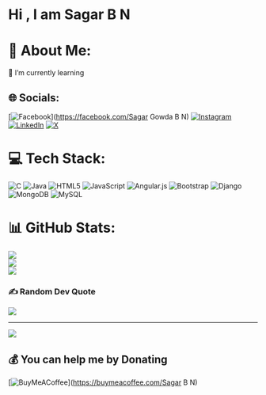 # Hi , I am  Sagar B N
# 💫 About Me:
🌱 I’m currently learning


## 🌐 Socials:
[![Facebook](https://img.shields.io/badge/Facebook-%231877F2.svg?logo=Facebook&logoColor=white)](https://facebook.com/Sagar Gowda B N) [![Instagram](https://img.shields.io/badge/Instagram-%23E4405F.svg?logo=Instagram&logoColor=white)](https://instagram.com/sagar_b_n___) [![LinkedIn](https://img.shields.io/badge/LinkedIn-%230077B5.svg?logo=linkedin&logoColor=white)](https:www.linkedin.com/in/sagar-b-n-sagar) [![X](https://img.shields.io/badge/X-black.svg?logo=X&logoColor=white)](https://x.com/sgrBN1) 

# 💻 Tech Stack:
![C](https://img.shields.io/badge/c-%2300599C.svg?style=for-the-badge&logo=c&logoColor=white) ![Java](https://img.shields.io/badge/java-%23ED8B00.svg?style=for-the-badge&logo=openjdk&logoColor=white) ![HTML5](https://img.shields.io/badge/html5-%23E34F26.svg?style=for-the-badge&logo=html5&logoColor=white) ![JavaScript](https://img.shields.io/badge/javascript-%23323330.svg?style=for-the-badge&logo=javascript&logoColor=%23F7DF1E) ![Angular.js](https://img.shields.io/badge/angular.js-%23E23237.svg?style=for-the-badge&logo=angularjs&logoColor=white) ![Bootstrap](https://img.shields.io/badge/bootstrap-%238511FA.svg?style=for-the-badge&logo=bootstrap&logoColor=white) ![Django](https://img.shields.io/badge/django-%23092E20.svg?style=for-the-badge&logo=django&logoColor=white) ![MongoDB](https://img.shields.io/badge/MongoDB-%234ea94b.svg?style=for-the-badge&logo=mongodb&logoColor=white) ![MySQL](https://img.shields.io/badge/mysql-%2300000f.svg?style=for-the-badge&logo=mysql&logoColor=white)
# 📊 GitHub Stats:
![](https://github-readme-stats.vercel.app/api?username=sagar-bn&theme=dark&hide_border=false&include_all_commits=true&count_private=true)<br/>
![](https://github-readme-streak-stats.herokuapp.com/?user=sagar-bn&theme=dark&hide_border=false)<br/>
![](https://github-readme-stats.vercel.app/api/top-langs/?username=sagar-bn&theme=dark&hide_border=false&include_all_commits=true&count_private=true&layout=compact)

### ✍️ Random Dev Quote
![](https://quotes-github-readme.vercel.app/api?type=horizontal&theme=radical)

---
[![](https://visitcount.itsvg.in/api?id=sagar-bn&icon=0&color=1)](https://visitcount.itsvg.in)

  ## 💰 You can help me by Donating
  [![BuyMeACoffee](https://img.shields.io/badge/Buy%20Me%20a%20Coffee-ffdd00?style=for-the-badge&logo=buy-me-a-coffee&logoColor=black)](https://buymeacoffee.com/Sagar B N) 

  
<!-- Proudly created with GPRM ( https://gprm.itsvg.in ) -->
